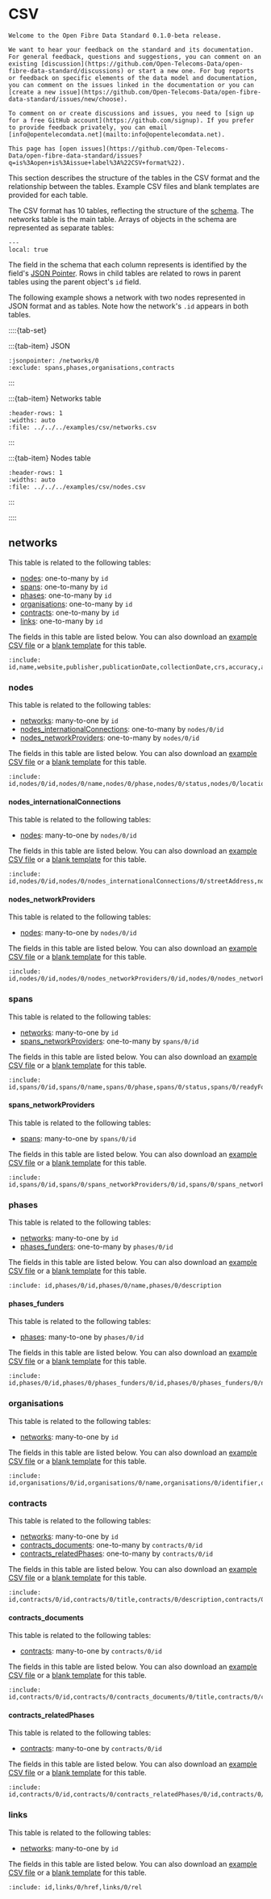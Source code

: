 # CSV

```{admonition} 0.1.0-beta release
Welcome to the Open Fibre Data Standard 0.1.0-beta release.

We want to hear your feedback on the standard and its documentation. For general feedback, questions and suggestions, you can comment on an existing [discussion](https://github.com/Open-Telecoms-Data/open-fibre-data-standard/discussions) or start a new one. For bug reports or feedback on specific elements of the data model and documentation, you can comment on the issues linked in the documentation or you can [create a new issue](https://github.com/Open-Telecoms-Data/open-fibre-data-standard/issues/new/choose).

To comment on or create discussions and issues, you need to [sign up for a free GitHub account](https://github.com/signup). If you prefer to provide feedback privately, you can email [info@opentelecomdata.net](mailto:info@opentelecomdata.net).
```

```{admonition} Consultation
This page has [open issues](https://github.com/Open-Telecoms-Data/open-fibre-data-standard/issues?q=is%3Aopen+is%3Aissue+label%3A%22CSV+format%22).
```

This section describes the structure of the tables in the CSV format and the relationship between the tables. Example CSV files and blank templates are provided for each table.

The CSV format has 10 tables, reflecting the structure of the [schema](../schema.md). The networks table is the main table. Arrays of objects in the schema are represented as separate tables:

```{contents}
---
local: true
```

The field in the schema that each column represents is identified by the field's [JSON Pointer](https://tools.ietf.org/html/rfc6901). Rows in child tables are related to rows in parent tables using the parent object's `id` field.

The following example shows a network with two nodes represented in JSON format and as tables. Note how the network's `.id` appears in both tables.

::::{tab-set}

:::{tab-item} JSON

```{jsoninclude} ../../../examples/json/network-package.json
:jsonpointer: /networks/0
:exclude: spans,phases,organisations,contracts
```

:::

:::{tab-item} Networks table

```{csv-table-no-translate}
:header-rows: 1
:widths: auto
:file: ../../../examples/csv/networks.csv
```

:::

:::{tab-item} Nodes table

```{csv-table-no-translate}
:header-rows: 1
:widths: auto
:file: ../../../examples/csv/nodes.csv
```

:::

::::

## networks

This table is related to the following tables:

- [nodes](#nodes): one-to-many by `id`
- [spans](#spans): one-to-many by `id`
- [phases](#phases): one-to-many by `id`
- [organisations](#organisations): one-to-many by `id`
- [contracts](#contracts): one-to-many by `id`
- [links](#links): one-to-many by `id`

The fields in this table are listed below. You can also download an [example CSV file](../../../examples/csv/networks.csv) or a [blank template](../../../examples/csv/template/networks.csv) for this table.

```{jsonschema} ../../../schema/network-schema.json
:include: id,name,website,publisher,publicationDate,collectionDate,crs,accuracy,accuracyDetails,language
```

### nodes

This table is related to the following tables:

- [networks](#networks): many-to-one by `id`
- [nodes_internationalConnections](#nodes_internationalconnections): one-to-many by `nodes/0/id`
- [nodes_networkProviders](#nodes_networkproviders): one-to-many by `nodes/0/id`

The fields in this table are listed below. You can also download an [example CSV file](../../../examples/csv/nodes.csv) or a [blank template](../../../examples/csv/template/nodes.csv) for this table.

```{jsonschema} ../../../schema/network-schema.json
:include: id,nodes/0/id,nodes/0/name,nodes/0/phase,nodes/0/status,nodes/0/location,nodes/0/address,nodes/0/type,nodes/0/accessPoint,nodes/0/power,nodes/0/technologies,nodes/0/physicalInfrastructureProvider
```

#### nodes_internationalConnections

This table is related to the following tables:

- [nodes](#nodes): many-to-one by `nodes/0/id`

The fields in this table are listed below. You can also download an [example CSV file](../../../examples/csv/nodes_internationalConnections.csv) or a [blank template](../../../examples/csv/template/nodes_internationalConnections.csv) for this table.

```{jsonschema} ../../../schema/network-schema.json
:include: id,nodes/0/id,nodes/0/nodes_internationalConnections/0/streetAddress,nodes/0/nodes_internationalConnections/0/locality,nodes/0/nodes_internationalConnections/0/region,nodes/0/nodes_internationalConnections/0/postalCode,nodes/0/nodes_internationalConnections/0/country
```

#### nodes_networkProviders

This table is related to the following tables:

- [nodes](#nodes): many-to-one by `nodes/0/id`

The fields in this table are listed below. You can also download an [example CSV file](../../../examples/csv/nodes_networkProviders.csv) or a [blank template](../../../examples/csv/template/nodes_networkProviders.csv) for this table.

```{jsonschema} ../../../schema/network-schema.json
:include: id,nodes/0/id,nodes/0/nodes_networkProviders/0/id,nodes/0/nodes_networkProviders/0/name
```

### spans

This table is related to the following tables:

- [networks](#networks): many-to-one by `id`
- [spans_networkProviders](#spans_networkproviders): one-to-many by `spans/0/id`

The fields in this table are listed below. You can also download an [example CSV file](../../../examples/csv/spans.csv) or a [blank template](../../../examples/csv/template/spans.csv) for this table.

```{jsonschema} ../../../schema/network-schema.json
:include: id,spans/0/id,spans/0/name,spans/0/phase,spans/0/status,spans/0/readyForServiceDate,spans/0/start,spans/0/end,spans/0/directed,spans/0/route,spans/0/physicalInfrastructureProvider,spans/0/supplier,spans/0/transmissionMedium,spans/0/deployment,spans/0/deploymentDetails,spans/0/darkFibre,spans/0/fibreType,spans/0/fibreTypeDetails,spans/0/fibreCount,spans/0/fibreLength,spans/0/technologies,spans/0/capacity,spans/0/capacityDetails,spans/0/countries
```

#### spans_networkProviders

This table is related to the following tables:

- [spans](#spans): many-to-one by `spans/0/id`

The fields in this table are listed below. You can also download an [example CSV file](../../../examples/csv/spans_networkProviders.csv) or a [blank template](../../../examples/csv/template/spans_networkProviders.csv) for this table.

```{jsonschema} ../../../schema/network-schema.json
:include: id,spans/0/id,spans/0/spans_networkProviders/0/id,spans/0/spans_networkProviders/0/name
```

### phases

This table is related to the following tables:

- [networks](#networks): many-to-one by `id`
- [phases_funders](#phases_funders): one-to-many by `phases/0/id`

The fields in this table are listed below. You can also download an [example CSV file](../../../examples/csv/phases.csv) or a [blank template](../../../examples/csv/template/phases.csv) for this table.

```{jsonschema} ../../../schema/network-schema.json
:include: id,phases/0/id,phases/0/name,phases/0/description
```

#### phases_funders

This table is related to the following tables:

- [phases](#phases): many-to-one by `phases/0/id`

The fields in this table are listed below. You can also download an [example CSV file](../../../examples/csv/phases_funders.csv) or a [blank template](../../../examples/csv/template/phases_funders.csv) for this table.

```{jsonschema} ../../../schema/network-schema.json
:include: id,phases/0/id,phases/0/phases_funders/0/id,phases/0/phases_funders/0/name
```

### organisations

This table is related to the following tables:

- [networks](#networks): many-to-one by `id`

The fields in this table are listed below. You can also download an [example CSV file](../../../examples/csv/organisations.csv) or a [blank template](../../../examples/csv/template/organisations.csv) for this table.

```{jsonschema} ../../../schema/network-schema.json
:include: id,organisations/0/id,organisations/0/name,organisations/0/identifier,organisations/0/country,organisations/0/roles,organisations/0/roleDetails,organisations/0/website,organisations/0/logo
```

### contracts

This table is related to the following tables:

- [networks](#networks): many-to-one by `id`
- [contracts_documents](#contracts_documents): one-to-many by `contracts/0/id`
- [contracts_relatedPhases](#contracts_relatedphases): one-to-many by `contracts/0/id`

The fields in this table are listed below. You can also download an [example CSV file](../../../examples/csv/contracts.csv) or a [blank template](../../../examples/csv/template/contracts.csv) for this table.

```{jsonschema} ../../../schema/network-schema.json
:include: id,contracts/0/id,contracts/0/title,contracts/0/description,contracts/0/type,contracts/0/value,contracts/0/dateSigned
```

#### contracts_documents

This table is related to the following tables:

- [contracts](#contracts): many-to-one by `contracts/0/id`

The fields in this table are listed below. You can also download an [example CSV file](../../../examples/csv/contracts_documents.csv) or a [blank template](../../../examples/csv/template/contracts_documents.csv) for this table.

```{jsonschema} ../../../schema/network-schema.json
:include: id,contracts/0/id,contracts/0/contracts_documents/0/title,contracts/0/contracts_documents/0/description,contracts/0/contracts_documents/0/url,contracts/0/contracts_documents/0/format
```

#### contracts_relatedPhases

This table is related to the following tables:

- [contracts](#contracts): many-to-one by `contracts/0/id`

The fields in this table are listed below. You can also download an [example CSV file](../../../examples/csv/contracts_relatedPhases.csv) or a [blank template](../../../examples/csv/template/contracts_relatedPhases.csv) for this table.

```{jsonschema} ../../../schema/network-schema.json
:include: id,contracts/0/id,contracts/0/contracts_relatedPhases/0/id,contracts/0/contracts_relatedPhases/0/name
```

### links

This table is related to the following tables:

- [networks](#networks): many-to-one by `id`

The fields in this table are listed below. You can also download an [example CSV file](../../../examples/csv/links.csv) or a [blank template](../../../examples/csv/template/links.csv) for this table.

```{jsonschema} ../../../schema/network-schema.json
:include: id,links/0/href,links/0/rel
```
